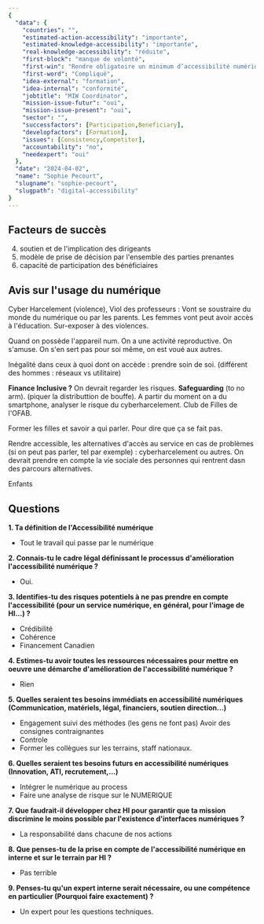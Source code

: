 ```yaml
---
{
  "data": {
    "countries": "",
    "estimated-action-accessibility": "importante",
    "estimated-knowledge-accessibility": "importante",
    "real-knowledge-accessibility": "réduite",
    "first-block": "manque de volonté",
    "first-win": "Rendre obligatoire un minimum d’accessibilité numérique",
    "first-word": "Compliqué",
    "idea-external": "formation",
    "idea-internal": "conformité",
    "jobtitle": "MIW Coordinator",
    "mission-issue-futur": "oui",
    "mission-issue-present": "oui",
    "sector": "",
    "successfactors": [Participation,Beneficiary],
    "developfactors": [Formation],
    "issues": [Consistency,Competitor],
    "accountability": "no",
    "needexpert": "oui"
  },
  "date": "2024-04-02",
  "name": "Sophie Pecourt",
  "slugname": "sophie-pecourt",
  "slugpath": "digital-accessibility"
}
---
```


## Facteurs de succès

 4. soutien et de l'implication des dirigeants
 6. modèle de prise de décision par l'ensemble des parties prenantes
 9. capacité de participation des bénéficiaires


## Avis sur l'usage du numérique

Cyber Harcelement (violence), Viol des professeurs :
Vont se soustraire du monde du numérique ou par les parents. 
Les femmes vont peut avoir accès à l'éducation. Sur-exposer à des violences.

Quand on possède l'appareil num. On a une activité reproductive. On s'amuse.
On s'en sert pas pour soi même, on est voué aux autres.

Inégalité dans ceux à quoi dont on accède : prendre soin de soi.
(différent des hommes : réseaux vs utilitaire)
 
**Finance Inclusive ?**
On devrait regarder les risques. **Safeguarding** (to no arm). (piquer la distributtion de bouffe).
A partir du moment on a du smartphone, analyser le risque du cyberharcelement.
Club de Filles de l'OFAB.

Former les filles et savoir a qui parler. Pour dire que ça se fait pas.
 
Rendre accessible, les alternatives d'accès au service en cas de problèmes (si on peut pas parler, tel par exemple) : cyberharcelement ou autres.
On devrait prendre en compte la vie sociale des personnes qui rentrent dasn des parcours alternatives. 

Enfants

## Questions

**1. Ta définition de l'Accessibilité numérique**

 - Tout le travail qui passe par le numérique

**2. Connais-tu le cadre légal définissant le processus d'amélioration l'accessibilité numérique ?**

 - Oui. 

**3. Identifies-tu des risques potentiels à ne pas prendre en compte l'accessibilité (pour un service numérique, en général, pour l'image de HI...) ?**

 - Crédibilité
 - Cohérence
 - Financement Canadien

**4. Estimes-tu avoir toutes les ressources nécessaires pour mettre en oeuvre une démarche d'amélioration de l'accessibilité numérique ?**
  
  - Rien

**5. Quelles seraient tes besoins immédiats en accessibilité numériques (Communication, matériels, légal, financiers, soutien direction...)**

 - Engagement suivi des méthodes (les gens ne font pas)
   Avoir des consignes contraignantes
 - Controle
 - Former les collègues sur les terrains, staff nationaux.

**6. Quelles seraient tes besoins futurs en accessibilité numériques (Innovation, ATI, recrutement,...)**

 - Intégrer le numérique au process 
 - Faire une analyse de risque sur le NUMERIQUE

**7. Que faudrait-il développer chez HI pour garantir que ta mission discrimine le moins possible par l'existence d'interfaces numériques ?**

 - La responsabilité dans chacune de nos actions

**8. Que penses-tu de la prise en compte de l'accessibilité numérique en interne et sur le terrain par HI ?**

 - Pas terrible

**9. Penses-tu qu'un expert interne serait nécessaire, ou une compétence en particulier (Pourquoi faire exactement) ?**

 - Un expert pour les questions techniques. 
